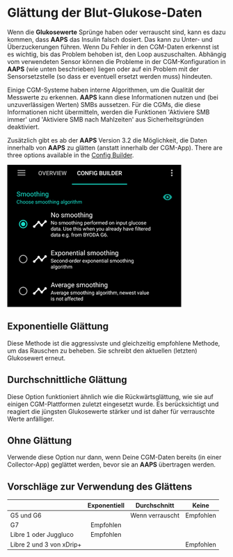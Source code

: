 # Glättung der Blut-Glukose-Daten

Wenn die **Glukosewerte** Sprünge haben oder verrauscht sind, kann es dazu kommen, dass **AAPS** das Insulin falsch dosiert. Das kann zu Unter- und Überzuckerungen führen. Wenn Du Fehler in den CGM-Daten erkennst ist es wichtig, bis das Problem behoben ist, den Loop auszuschalten. Abhängig vom verwendeten Sensor können die Probleme in der CGM-Konfiguration in **AAPS** (wie unten beschrieben) liegen oder auf ein Problem mit der Sensorsetzstelle (so dass er eventuell ersetzt werden muss) hindeuten.

Einige CGM-Systeme haben interne Algorithmen, um die Qualität der Messwerte zu erkennen. **AAPS** kann diese Informationen nutzen und (bei unzuverlässigen Werten) SMBs aussetzen. Für die CGMs, die diese Informationen nicht übermitteln, werden die Funktionen 'Aktiviere SMB immer' und 'Aktiviere SMB nach Mahlzeiten' aus Sicherheitsgründen deaktiviert.

Zusätzlich gibt es ab der **AAPS** Version 3.2 die Möglichkeit, die Daten innerhalb von **AAPS** zu glätten (anstatt innerhalb der CGM-App). There are three options available in the [Config Builder](../SettingUpAaps/ConfigBuilder.md).

![Glättung](../images/ConfBuild_Smoothing.png)

## Exponentielle Glättung

Diese Methode ist die aggressivste und gleichzeitig empfohlene Methode, um das Rauschen zu beheben. Sie schreibt den aktuellen (letzten) Glukosewert erneut.

## Durchschnittliche Glättung

Diese Option funktioniert ähnlich wie die Rückwärtsglättung, wie sie auf einigen CGM-Plattformen zuletzt eingesetzt wurde. Es berücksichtigt und reagiert die jüngsten Glukosewerte stärker und ist daher für verrauschte Werte anfälliger.

## Ohne Glättung

Verwende diese Option nur dann, wenn Deine CGM-Daten bereits (in einer Collector-App) geglättet werden, bevor sie an **AAPS** übertragen werden.

## Vorschläge zur Verwendung des Glättens

|                          | Exponentiell |   Durchschnitt  |   Keine   |
| ------------------------ | :----------: | :-------------: | :-------: |
| G5 und G6                |              | Wenn verrauscht | Empfohlen |
| G7                       |   Empfohlen  |                 |           |
| Libre 1 oder Juggluco    |   Empfohlen  |                 |           |
| Libre 2 und 3 von xDrip+ |              |                 | Empfohlen |
